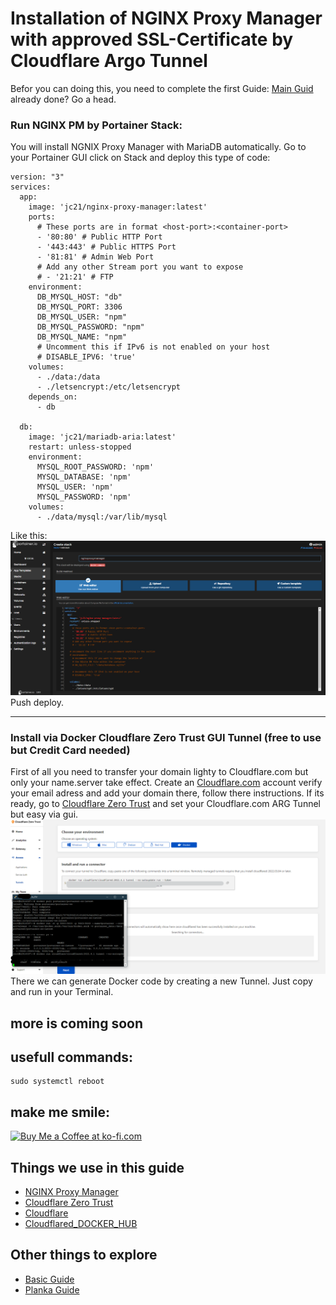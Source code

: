 # Installation of NGINX Proxy Manager with approved SSL-Certificate by Cloudflare Argo Tunnel 
Befor you can doing this, you need to complete the first Guide: [Main Guid](https://github.com/SirSnolte/Docker/blob/main/README.md) already done? Go a head.

### Run NGINX PM  by Portainer Stack:

You will install NGNIX Proxy Manager with MariaDB automatically.
Go to your Portainer GUI click on Stack and deploy this type of code:

```
version: "3"
services:
  app:
    image: 'jc21/nginx-proxy-manager:latest'
    ports:
      # These ports are in format <host-port>:<container-port>
      - '80:80' # Public HTTP Port
      - '443:443' # Public HTTPS Port
      - '81:81' # Admin Web Port
      # Add any other Stream port you want to expose
      # - '21:21' # FTP
    environment:
      DB_MYSQL_HOST: "db"
      DB_MYSQL_PORT: 3306
      DB_MYSQL_USER: "npm"
      DB_MYSQL_PASSWORD: "npm"
      DB_MYSQL_NAME: "npm"
      # Uncomment this if IPv6 is not enabled on your host
      # DISABLE_IPV6: 'true'
    volumes:
      - ./data:/data
      - ./letsencrypt:/etc/letsencrypt
    depends_on:
      - db

  db:
    image: 'jc21/mariadb-aria:latest'
    restart: unless-stopped
    environment:
      MYSQL_ROOT_PASSWORD: 'npm'
      MYSQL_DATABASE: 'npm'
      MYSQL_USER: 'npm'
      MYSQL_PASSWORD: 'npm'
    volumes:
      - ./data/mysql:/var/lib/mysql
```

Like this:
![alt text](https://github.com/SirSnolte/Docker/blob/main/etc/images/portainer_stack.png)
Push deploy.

-------------------------------------------------------------------------------------------------------------------------------------------------------------------
### Install via Docker Cloudflare Zero Trust GUI Tunnel (free to use but Credit Card needed)

First of all you need to transfer your domain lighty to Cloudflare.com but only your name.server take effect. 
Create an [Cloudflare.com](https://dash.cloudflare.com/sign-up/teams) account verify your email adress and add your domain there, follow there instructions.
If its ready, go to [Cloudflare Zero Trust](https://dash.teams.cloudflare.com/) and set your Cloudflare.com ARG Tunnel but easy via gui.
![alt text](https://github.com/SirSnolte/Docker/blob/main/etc/images/cloudflare_zerotrust.png)
There we can generate Docker code by creating a new Tunnel. Just copy and run in your Terminal.  

 more is coming soon
-------------------------------------------------------------------------------------------------------------------------------------------------------------------

## usefull commands:
```
sudo systemctl reboot
```

## make me smile:
<a href='https://ko-fi.com/B0B4CGHUO' target='_blank'><img height='36' style='border:0px;height:36px;' src='https://cdn.ko-fi.com/cdn/kofi4.png?v=3' border='0' alt='Buy Me a Coffee at ko-fi.com' /></a>


## Things we use in this guide
- [NGINX Proxy Manager](https://nginxproxymanager.com/setup/#using-mysql-mariadb-database)
- [Cloudflare Zero Trust](https://dash.teams.cloudflare.com/) 
- [Cloudflare](https://dash.cloudflare.com/)
- [Cloudflared_DOCKER_HUB](https://hub.docker.com/r/cloudflare/cloudflared)

## Other things to explore
- [Basic Guide](https://github.com/SirSnolte/Docker/blob/main/README.md)
- [Planka Guide](https://github.com/SirSnolte/Docker/blob/main/etc/planka_cloudflare-tunnel/install_planka_with_cloudflare_tunnel_SSL-approved.md)

